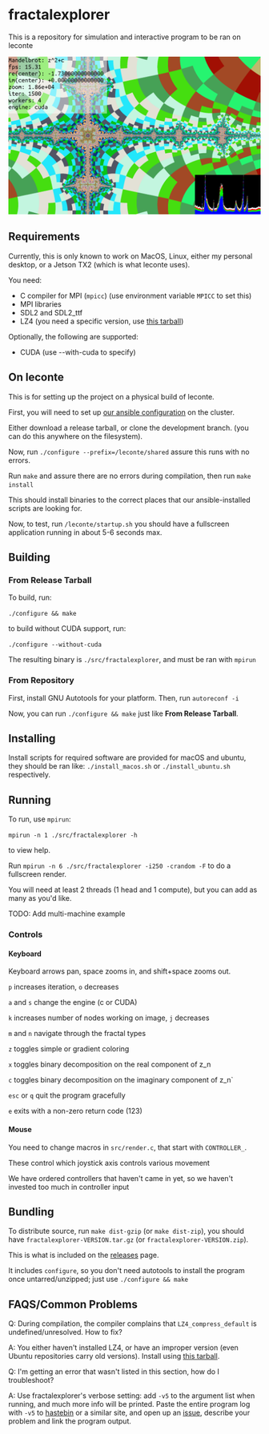 # fractalexplorer

This is a repository for simulation and interactive program to be ran on leconte

![usage image](picture_0.png)

## Requirements

Currently, this is only known to work on MacOS, Linux, either my personal desktop, or a Jetson TX2 (which is what leconte uses).

You need:

  * C compiler for MPI (`mpicc`) (use environment variable `MPICC` to set this)
  * MPI libraries
  * SDL2 and SDL2_ttf
  * LZ4 (you need a specific version, use [this tarball](https://github.com/lz4/lz4/archive/v1.7.5.tar.gz))

Optionally, the following are supported:

 * CUDA (use --with-cuda to specify)


## On leconte

This is for setting up the project on a physical build of leconte.

First, you will need to set up [our ansible configuration](https://github.com/ornl-leconte/ansible-management) on the cluster.

Either download a release tarball, or clone the development branch. (you can do this anywhere on the filesystem).

Now, run `./configure --prefix=/leconte/shared` assure this runs with no errors.

Run `make` and assure there are no errors during compilation, then run `make install`

This should install binaries to the correct places that our ansible-installed scripts are looking for.

Now, to test, run `/leconte/startup.sh` you should have a fullscreen application running in about 5-6 seconds max.



## Building

### From Release Tarball

To build, run:

`./configure && make`

to build without CUDA support, run:

`./configure --without-cuda`

The resulting binary is `./src/fractalexplorer`, and must be ran with `mpirun`

### From Repository

First, install GNU Autotools for your platform. Then, run `autoreconf -i`

Now, you can run `./configure && make` just like **From Release Tarball**.


## Installing

Install scripts for required software are provided for macOS and ubuntu, they should be ran like: `./install_macos.sh` or `./install_ubuntu.sh` respectively.




## Running

To run, use `mpirun`:

`mpirun -n 1 ./src/fractalexplorer -h`

to view help.


Run `mpirun -n 6 ./src/fractalexplorer -i250 -crandom -F` to do a fullscreen render.

You will need at least 2 threads (1 head and 1 compute), but you can add as many as you'd like.

TODO: Add multi-machine example


### Controls

#### Keyboard

Keyboard arrows pan, space zooms in, and shift+space zooms out.


`p` increases iteration, `o` decreases

`a` and `s` change the engine (c or CUDA)

`k` increases number of nodes working on image, `j` decreases

`m` and `n` navigate through the fractal types

`z` toggles simple or gradient coloring

`x` toggles binary decomposition on the real component of z_n

`c` toggles binary decomposition on the imaginary component of z_n`

`esc` or `q` quit the program gracefully

`e` exits with a non-zero return code (123)



#### Mouse

You need to change macros in `src/render.c`, that start with `CONTROLLER_`.

These control which joystick axis controls various movement

We have ordered controllers that haven't came in yet, so we haven't invested too much in controller input

## Bundling

To distribute source, run `make dist-gzip` (or `make dist-zip`), you should have `fractalexplorer-VERSION.tar.gz` (or `fractalexplorer-VERSION.zip`).

This is what is included on the [releases](http://github.com/ornl-leconte/fractalexplorer/releases) page.


It includes `configure`, so you don't need autotools to install the program once untarred/unzipped; just use `./configure && make`


## FAQS/Common Problems

Q: During compilation, the compiler complains that `LZ4_compress_default` is undefined/unresolved. How to fix?

A: You either haven't installed LZ4, or have an improper version (even Ubuntu repositories carry old versions). Install using [this tarball](https://github.com/lz4/lz4/archive/v1.7.5.tar.gz).



Q: I'm getting an error that wasn't listed in this section, how do I troubleshoot?

A: Use fractalexplorer's verbose setting: add `-v5` to the argument list when running, and much more info will be printed. Paste the entire program log with `-v5` to [hastebin](https://hastebin.com/) or a similar site, and open up an [issue](https://github.com/ornl-leconte/fractalexplorer/issues/new), describe your problem and link the program output.
